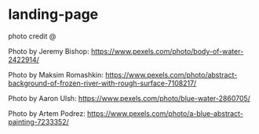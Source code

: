 # landing-page

photo credit @

Photo by Jeremy Bishop: https://www.pexels.com/photo/body-of-water-2422914/

Photo by Maksim Romashkin: https://www.pexels.com/photo/abstract-background-of-frozen-river-with-rough-surface-7108217/

Photo by Aaron Ulsh: https://www.pexels.com/photo/blue-water-2860705/

Photo by Artem Podrez: https://www.pexels.com/photo/a-blue-abstract-painting-7233352/
